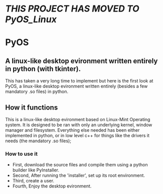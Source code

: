 <h1><em>THIS PROJECT HAS MOVED TO PyOS_Linux</em></h1>
<h1>PyOS</h1>
<h2>A linux-like desktop evironment written entirely in python (with tkinter).</h2>
This has taken a very long time to implement but here is the first look at PyOS, a linux-like desktop evironment written entirely (besides a few mandatory .so files) in python.
<h2>How it functions</h2>
This is a linux-like desktop evironment based on Linux-Mint Operating system. It is designed to be ran with only an underlying kernel, window manager and filesystem.
Everything else needed has been either implemented in python, or in low level c++ for things like the drivers it needs (the mandatory .so files);

<h3>How to use it</h3>
<ul>
    <li>First, download the source files and compile them using a python builder like PyInstaller.</li>
    <li>Second, After running the 'installer', set up its root environment.</li>
    <li>Third, create a user.</li>
    <li>Fourth, Enjoy the desktop evironment.</li>
</ul>
